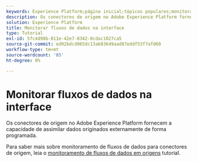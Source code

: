 ```yaml
---
keywords: Experience Platform;página inicial;tópicos populares;monitorar contas;monitorar fluxos de dados;fluxos de dados
description: Os conectores de origem no Adobe Experience Platform fornecem a capacidade de assimilar dados originados externamente de forma programada. Este tutorial fornece etapas para a visualização de fluxos de dados existentes no espaço de trabalho de Fontes.
solution: Experience Platform
title: Monitorar fluxos de dados na interface
type: Tutorial
exl-id: 5fc4d98b-811e-42e7-8342-0cdac1027ca5
source-git-commit: ed92bdcd965dc13ab83649aad87eddf53f7afd60
workflow-type: tm+mt
source-wordcount: '85'
ht-degree: 0%

---
```


# Monitorar fluxos de dados na interface

Os conectores de origem no Adobe Experience Platform fornecem a capacidade de assimilar dados originados externamente de forma programada.

Para saber mais sobre monitoramento de fluxos de dados para conectores de origem, leia o [monitoramento de fluxos de dados em origens](../../../dataflows/ui/monitor-sources.md) tutorial.
